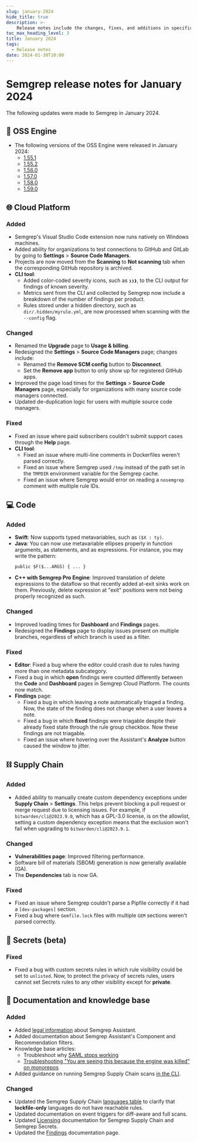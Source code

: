 ```yaml
---
slug: january-2024
hide_title: true
description: >-
    Release notes include the changes, fixes, and additions in specific versions of Semgrep.
toc_max_heading_level: 3
title: January 2024
tags:
  - Release notes
date: 2024-01-30T10:00
---
```


# Semgrep release notes for January 2024

The following updates were made to Semgrep in January 2024.

<!-- truncate -->

## 🔧 OSS Engine

* The following versions of the OSS Engine were released in January 2024:
  * [<i class="fas fa-external-link fa-xs"></i>1.55.1](https://github.com/semgrep/semgrep/releases/tag/v1.55.1)
  * [<i class="fas fa-external-link fa-xs"></i>1.55.2](https://github.com/semgrep/semgrep/releases/tag/v1.55.2)
  * [<i class="fas fa-external-link fa-xs"></i>1.56.0](https://github.com/semgrep/semgrep/releases/tag/v1.56.0)
  * [<i class="fas fa-external-link fa-xs"></i>1.57.0](https://github.com/semgrep/semgrep/releases/tag/v1.57.0)
  * [<i class="fas fa-external-link fa-xs"></i>1.58.0](https://github.com/semgrep/semgrep/releases/tag/v1.58.0)
  * [<i class="fas fa-external-link fa-xs"></i>1.59.0](https://github.com/semgrep/semgrep/releases/tag/v1.59.0)

## 🌐 Cloud Platform

### Added

* Semgrep's Visual Studio Code extension now runs natively on Windows machines.
* Added ability for organizations to test connections to GitHub and GitLab by going to
  **Settings** > **Source Code Managers**.
* Projects are now moved from the **Scanning** to **Not scanning** tab when the
  corresponding GitHub repository is archived.
* **CLI tool**:
  * Added color-coded severity icons, such as `❯❯❱`, to the CLI
  output for findings of known severity.
  * Metrics sent from the CLI and collected by Semgrep now include a breakdown of the number
  of findings per product.
  * Rules stored under a hidden directory, such as
  `dir/.hidden/myrule.yml`, are now processed when scanning with the `--config`
  flag.

### Changed

* Renamed the **Upgrade** page to **Usage & billing**.
* Redesigned the **Settings** > **Source Code Managers** page; changes include:
  * Renamed the **Remove SCM config** button to **Disconnect**.
  * Set the **Remove app** button to only show up for registered GitHub apps.
* Improved the page load times for the **Settings** > **Source Code Managers**
  page, especially for organizations with many source code managers connected.
* Updated de-duplication logic for users with multiple source code managers. <!-- 12409, 12418 -->

### Fixed

* Fixed an issue where paid subscribers couldn't submit support cases through
  the **Help** page.
* **CLI tool**:
  * Fixed an issue where multi-line comments in Dockerfiles weren't
  parsed correctly.
  * Fixed an issue where Semgrep used `/tmp` instead of the path set
    in the `TMPDIR` environment variable for the Semgrep cache.
  * Fixed an issue where Semgrep would error on reading a
    `nosemgrep` comment with multiple rule IDs.

## 💻 Code

### Added

- **Swift**: Now supports typed metavariables, such as `($X : ty)`.
- **Java**: You can now use metavariable ellipses properly in function arguments, as statements, and as expressions. <!-- (gh-9260)-->For instance, you may write the pattern:
    ```
    public $F($...ARGS) { ... }
    ```
- **C++ with Semgrep Pro Engine**: Improved translation of delete expressions to the dataflow so that
recently added at-exit sinks work on them. Previously, delete expression at "exit" positions were not being properly recognized as such. <!-- (pa-3339) -->

### Changed

- Improved loading times for **Dashboard** and **Findings** pages.
- Redesigned the **Findings** page to display issues present on multiple branches,
  regardless of which branch is used as a filter.

### Fixed

- **Editor**: Fixed a bug where the editor could crash due to rules having more than one metadata subcategory.
- Fixed a bug in which **open** findings were counted differently between the **Code** and **Dashboard** pages in Semgrep Cloud Platform. The counts now match.  <!-- 12319 -->
- **Findings** page:
    - Fixed a bug in which leaving a note automatically triaged a finding. Now, the state of the finding does not change when a user leaves a note. <!-- 12051 -->
    - Fixed a bug in which **fixed** findings were triagable despite their already fixed state through the rule group checkbox. Now these findings are not triagable. <!-- 11919 -->
    - Fixed an issue where hovering over the Assistant's **Analyze** button caused the window to jitter.

## ⛓️ Supply Chain

### Added

* Added ability to manually create custom dependency exceptions under **Supply
  Chain** > **Settings**. This helps prevent blocking a pull request or merge
  request due to licensing issues. For example, if `bitwarden/cli@2023.9.0`,
  which has a GPL-3.0 license, is on the allowlist, setting a custom dependency
  exception means that the exclusion won't fail when upgrading to
  `bitwarden/cli@2023.9.1`.

### Changed

- **Vulnerabilities page**: Improved filtering performance. <!-- 12162 -->
- Software bill of materials (SBOM) generation is now generally available (GA). <!-- 11956 -->
- The **Dependencies** tab is now GA.

### Fixed

* Fixed an issue where Semgrep couldn't parse a Pipfile correctly if it had a
  `[dev-packages]` section.
* Fixed a bug where `Gemfile.lock` files with multiple `GEM` sections weren't parsed correctly.

## 🔐 Secrets (beta)

### Fixed

- Fixed a bug with custom secrets rules in which rule visibility could be set to `unlisted`. Now, to protect the privacy of secrets rules, users cannot set Secrets rules to any other visibility except for **private**. <!-- 12039, 12040, 12025 -->

## 📝 Documentation and knowledge base

### Added

- Added [legal information](/semgrep-assistant/privacy) about Semgrep Assistant. <!-- 1308 -->
- Added documentation about Semgrep Assistant's Component and Recommendation filters. <!-- 1324 -->
- Knowledge base articles:
    - Troubleshoot why [SAML stops working](/kb/semgrep-appsec-platform/saml-stops-working) <!-- 1330 -->
    - [Troubleshooting "You are seeing this because the engine was killed" on monorepos](/kb/semgrep-code/scan-engine-kill) <!-- 1310 -->
- Added guidance on running Semgrep Supply Chain scans [in the CLI](/semgrep-supply-chain/getting-started/#run-a-scan-using-the-cli ). <!-- 1334 -->

### Changed

<!-- - Updated API docs to use the term `teams`. The use of the term `groups` is deprecated. -->
- Updated the Semgrep Supply Chain [languages table](/supported-languages/#semgrep-supply-chain) to clarify that **lockfile-only** languages do not have reachable rules.
- Updated documentation on event triggers for diff-aware and full scans. <!-- 1316 -->
- Updated [Licensing](/licensing) documentation for Semgrep Supply Chain and Semgrep Secrets.
- Updated the [Findings](/docs/semgrep-code/findings) documentation page.
